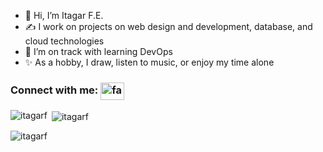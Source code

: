 - 👋 Hi, I’m Itagar F.E.
- ✍️ I work on projects on web design and development, database, and cloud technologies
- 🌱 I’m on track with learning DevOps
- ✨ As a hobby, I draw, listen to music, or enjoy my time alone


<h3 align="left"> Connect with me:
<a href="https://linkedin.com/in/favour-emovigho-itagar/" target="blank"><img align="center" src="https://raw.githubusercontent.com/rahuldkjain/github-profile-readme-generator/master/src/images/icons/Social/linked-in-alt.svg" alt="favour-emovigho-itagar/" height="28" width="38" /></a>
</h3>

<p><img align="left" src="https://github-readme-stats.vercel.app/api/top-langs?username=itagarf&show_icons=true&locale=en&layout=compact" alt="itagarf" /></p>

<p>&nbsp;<img align="center" src="https://github-readme-stats.vercel.app/api?username=itagarf&show_icons=true&locale=en" alt="itagarf" /></p>

<p><img align="center" src="https://github-readme-streak-stats.herokuapp.com/?user=itagarf&" alt="itagarf" /></p>


<!---
itagarf/itagarf is a ✨ special ✨ repository because its `README.md` (this file) appears on your GitHub profile.
You can click the Preview link to take a look at your changes.
--->
